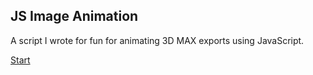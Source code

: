 ﻿## JS Image Animation

A script I wrote for fun for animating 3D MAX exports using JavaScript.

[Start](https://djnedrelid.github.io/JS-Image-Animation/)